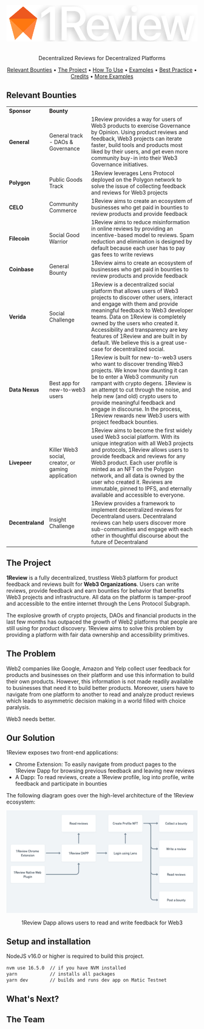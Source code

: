 <!-- ![made-with-python](https://img.shields.io/badge/Made%20with-Python3-brightgreen) -->

<!-- LOGO -->
<br />
<h1>
<p align="center">
  <img src="https://raw.githubusercontent.com/callmediddy/OneReview/main/assets/logo_white.png" alt="Logo">
  <br>
</h1>
  <p align="center">
    Decentralized Reviews for Decentralized Platforms
    <br />
    </p>
</p>
<p align="center">
  <a href="#the-bounties">Relevant Bounties</a> •
  <a href="#the-project">The Project</a> •
  <a href="#usage">How To Use</a> •
  <a href="#examples">Examples</a> •
  <a href="#best-practice">Best Practice</a> •
  <a href="#credits">Credits</a> •
  <a href="examples.md">More Examples</a>
</p>

<p align="center">
  
<!-- ![screenshot](img/clip.gif) -->
</p>

## Relevant Bounties
|                  |                                                    |                                                                                                                                                                                                                                                                                                                                                                                                                            |
|------------------|----------------------------------------------------|----------------------------------------------------------------------------------------------------------------------------------------------------------------------------------------------------------------------------------------------------------------------------------------------------------------------------------------------------------------------------------------------------------------------------|
| **Sponsor**      | **Bounty**                                         |                                                                                                                                                                                                                                                                                                                                                                                                                            |
| **General**      | General track - DAOs & Governance                  | 1Review provides a way for users of Web3 products to exercise Governance by Opinion. Using product reviews and feedback, Web3 projects can iterate faster, build tools and products most liked by their users, and get even more community buy-in into their Web3 Governance initiatives.                                                                                                                                  |
| **Polygon**      | Public Goods Track                                 | 1Review leverages Lens Protocol deployed on the Polygon network to solve the issue of collecting feedback and reviews for Web3 projects                                                                                                                                                                                                                                                                                    |
| **CELO**         | Community Commerce                                 | 1Review aims to create an ecosystem of businesses who get paid in bounties to review products and provide feedback                                                                                                                                                                                                                                                                                                         |
| **Filecoin**     | Social Good Warrior                                | 1Review aims to reduce misinformation in online reviews by providing an incentive-based model to reviews. Spam reduction and elimination is designed by default because each user has to pay gas fees to write reviews                                                                                                                                                                                                     |
| **Coinbase**     | General Bounty                                     | 1Review aims to create an ecosystem of businesses who get paid in bounties to review products and provide feedback                                                                                                                                                                                                                                                                                                         |
| **Verida**       | Social Challenge                                   | 1Review is a decentralized social platform that allows users of Web3 projects to discover other users, interact and engage with them and provide meaningful feedback to Web3 developer teams. Data on 1Review is completely owned by the users who created it. Accessibility and transparency are key features of 1Review and are built in by default. We believe this is a great use-case for decentralized social.       |
| **Data Nexus**   | Best app for new-to-web3 users                     | 1Review is built for new-to-web3 users who want to discover trending Web3 projects. We know how daunting it can be to enter a Web3 community run rampant with crypto degens. 1Review is an attempt to cut through the noise, and help new (and old) crypto users to provide meaningful feedback and engage in discourse. In the process, 1Review rewards new Web3 users with project feedback bounties.                    |                                                                                                                                                                                                                                                                                                           |
| **Livepeer**     | Killer Web3 social, creator, or gaming application | 1Review aims to become the first widely used Web3 social platform. With its unique integration with all Web3 projects and protocols, 1Review allows users to provide feedback and reviews for any Web3 product. Each user profile is minted as an NFT on the Polygon network, and all data is owned by the user who created it. Reviews are immutable, pinned to IPFS, and eternally available and accessible to everyone. |
| **Decentraland** | Insight Challenge                                  | 1Review provides a framework to implement decentralized reviews for Decentraland users. Decentraland reviews can help users discover more sub-communities and engage with each other in thoughtful discourse about the future of Decentraland                                                                                                                                                                              |

## The Project

**1Review** is a fully decentralized, trustless Web3 platform for product feedback and reviews built for **Web3 Organizations**. Users can write reviews, provide feedback and earn bounties for behavior that benefits Web3 projects and infrastructure. All data on the platform is tamper-proof and accessible to the entire internet through the Lens Protocol Subgraph.

The explosive growth of crypto projects, DAOs and financial products in the last few months has outpaced the growth of Web2 platforms that people are still using for product discovery. 1Review aims to solve this problem by providing a platform with fair data ownership and accessibility primitives.

## The Problem

Web2 companies like Google, Amazon and Yelp collect user feedback for products and businesses on their platform and use this information to build their own products. However, this information is not made readily available to businesses that need it to build better products. Moreover, users have to navigate from one platform to another to read and analyze product reviews which leads to asymmetric decision making in a world filled with choice paralysis.

Web3 needs better.

## Our Solution

1Review exposes two front-end applications:

- Chrome Extension: To easily navigate from product pages to the 1Review Dapp for browsing previous feedback and leaving new reviews
- A Dapp: To read reviews, create a 1Review profile, log into profile, write feedback and participate in bounties

The following diagram goes over the high-level architecture of the 1Review ecosystem:

<p align="center">
  <img src="https://raw.githubusercontent.com/callmediddy/OneReview/main/assets/one_review_project_board.png" alt="Logo">
  <br>
</h1>
  <p align="center">
    1Review Dapp allows users to read and write feedback for Web3
    <br />
    </p>
</p>

## Setup and installation

NodeJS v16.0 or higher is required to build this project.

```
nvm use 16.5.0  // if you have NVM installed
yarn            // installs all packages
yarn dev        // builds and runs dev app on Matic Testnet
```

## What's Next?

## The Team
